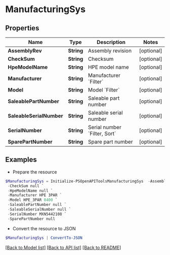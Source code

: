 # ManufacturingSys
## Properties

Name | Type | Description | Notes
------------ | ------------- | ------------- | -------------
**AssemblyRev** | **String** | Assembly revision | [optional] 
**CheckSum** | **String** | Checksum | [optional] 
**HpeModelName** | **String** | HPE model name | [optional] 
**Manufacturer** | **String** | Manufacturer &#x60;Filter&#x60; | [optional] 
**Model** | **String** | Model &#x60;Filter&#x60; | [optional] 
**SaleablePartNumber** | **String** | Saleable part number | [optional] 
**SaleableSerialNumber** | **String** | Saleable serial number | [optional] 
**SerialNumber** | **String** | Serial number &#x60;Filter, Sort&#x60; | [optional] 
**SparePartNumber** | **String** | Spare part number | [optional] 

## Examples

- Prepare the resource
```powershell
$ManufacturingSys = Initialize-PSOpenAPIToolsManufacturingSys  -AssemblyRev null `
 -CheckSum null `
 -HpeModelName null `
 -Manufacturer HPE 3PAR `
 -Model HPE_3PAR 8400 `
 -SaleablePartNumber null `
 -SaleableSerialNumber null `
 -SerialNumber MXN5442108 `
 -SparePartNumber null
```

- Convert the resource to JSON
```powershell
$ManufacturingSys | ConvertTo-JSON
```

[[Back to Model list]](../README.md#documentation-for-models) [[Back to API list]](../README.md#documentation-for-api-endpoints) [[Back to README]](../README.md)


